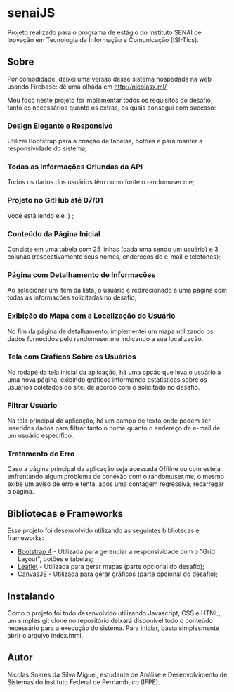 # senaiJS
Projeto realizado para o programa de estágio do Instituto SENAI de Inovação em Tecnologia da Informação e Comunicação (ISI-Tics).

## Sobre
Por comodidade, deixei uma versão desse sistema hospedada na web usando Firebase: dê uma olhada em http://nicolasx.ml/

Meu foco neste projeto foi implementar todos os requisitos do desafio, tanto os necessários quanto os extras, os quais consegui com sucesso:

### Design Elegante e Responsivo 
Utilizei Bootstrap para a criação de tabelas, botões e para manter a responsividade do sistema;

### Todas as Informações Oriundas da API 
Todos os dados dos usuários têm como fonte o randomuser.me;

### Projeto no GitHub até 07/01 
Você está lendo ele :) ;

### Conteúdo da Página Inicial 
Consiste em uma tabela com 25 linhas (cada uma sendo um usuário) e 3 colunas (respectivamente seus nomes, endereços de e-mail e telefones);

### Página com Detalhamento de Informações 
Ao selecionar um item da lista, o usuário é redirecionado à uma página com todas as informações solicitadas no desafio;

### Exibição do Mapa com a Localização do Usuário 
No fim da página de detalhamento, implementei um mapa utilizando os dados fornecidos pelo randomuser.me indicando a sua localização.

### Tela com Gráficos Sobre os Usuários
No rodapé da tela inicial da aplicação, há uma opção que leva o usuário à uma nova página, exibindo gráficos informando estatísticas sobre os usuários coletados do site, de acordo com o solicitado no desafio.

### Filtrar Usuário 
Na tela principal da aplicação, há um campo de texto onde podem ser inseridos dados para filtrar tanto o nome quanto o endereço de e-mail de um usuário específico.

### Tratamento de Erro 
Caso a página principal da aplicação seja acessada Offline ou com esteja enfrentando algum problema de conexão com o randomuser.me, o mesmo exibe um aviso de erro e tenta, após uma contagem regressiva, recarregar a página.

## Bibliotecas e Frameworks 
Esse projeto foi desenvolvido utilizando as seguintes bibliotecas e frameworks:
* [Bootstrap 4](https://getbootstrap.com/) - Utilizada para gerenciar a responsividade com o "Grid Layout", botões e tabelas;
* [Leaflet](https://leafletjs.com/) - Utilizada para gerar mapas (parte opcional do desafio);
* [CanvasJS](https://canvasjs.com/) - Utilizada para gerar gráficos (parte opcional do desafio);

## Instalando
Como o projeto foi todo desenvolvido utilizando Javascript, CSS e HTML, um simples git clone no repositório deixará disponível todo o conteúdo necessário para a execução do sistema. Para iniciar, basta simplesmente abrir o arquivo index.html.

## Autor 
Nícolas Soares da Silva Miguel, estudante de Análise e Desenvolvimento de Sistemas do Instituto Federal de Pernambuco (IFPE).
